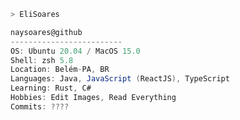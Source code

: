 ```zsh
> EliSoares
```

<!-- <img align="left" src="https://i.pinimg.com/564x/ce/33/32/ce3332388e10b26640f6f8effe0861ee.jpg" alt="Bakaguya made by レヴィノス (https://www.pixiv.net/en/artworks/80962527)" width="270" />  -->

```csharp
naysoares@github
-------------------------
OS: Ubuntu 20.04 / MacOS 15.0
Shell: zsh 5.8
Location: Belém-PA, BR
Languages: Java, JavaScript (ReactJS), TypeScript
Learning: Rust, C#
Hobbies: Edit Images, Read Everything
Commits: ????
```
